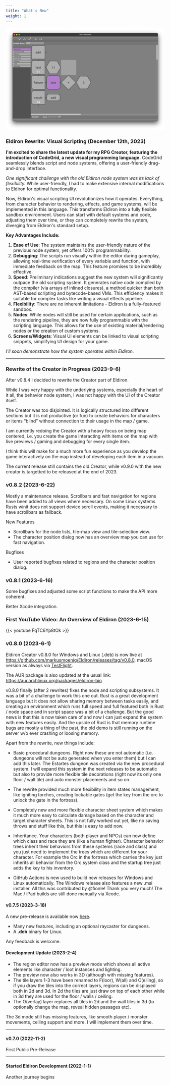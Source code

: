 ```yaml
---
title: "What's New"
weight: 1
---
```


![CodeGrid](./codegrid1.png?classes=left)

### Eldiron Rewrite: Visual Scripting (December 12th, 2023)

**I'm excited to share the latest update for my RPG Creator, featuring the introduction of CodeGrid, a new visual programming language.** CodeGrid seamlessly blends script and node systems, offering a user-friendly drag-and-drop interface.

*One significant challenge with the old Eldiron node system was its lack of flexibility.* While user-friendly, I had to make extensive internal modifications to Eldiron for optimal functionality.

Now, Eldiron's visual scripting UI revolutionizes how it operates. Everything, from character behavior to rendering, effects, and game systems, will be implemented in this language. This transforms Eldiron into a fully flexible sandbox environment. Users can start with default systems and code, adjusting them over time, or they can completely rewrite the system, diverging from Eldiron's standard setup.

**Key Advantages Include:**

1. **Ease of Use**: The system maintains the user-friendly nature of the previous node system, yet offers 100% programmability.
2. **Debugging**: The scripts run visually within the editor during gameplay, allowing real-time verification of every variable and function, with immediate feedback on the map. This feature promises to be incredibly effective.
3. **Speed**: Preliminary indications suggest the new system will significantly outpace the old scripting system. It generates native code compiled by the compiler (via arrays of inlined closures), a method quicker than both AST-based scripting and bytecode-based VMs. This efficiency makes it suitable for complex tasks like writing a visual effects pipeline.
4. **Flexibility**: There are no inherent limitations - Eldiron is a fully-featured sandbox.
5. **Nodes**: While nodes will still be used for certain applications, such as the rendering pipeline, they are now fully programmable with the scripting language. This allows for the use of existing material/rendering nodes or the creation of custom systems.
6. **Screens/Widgets**: Visual UI elements can be linked to visual scripting snippets, simplifying UI design for your game.

*I'll soon demonstrate how the system operates within Eldiron.*

---

### Rewrite of the Creator in Progress (2023-9-6)

After v0.8.4 I decided to rewrite the Creator part of Eldiron.

While I was very happy with the underlying systems, especially the heart of it all, the behavior node system, I was not happy with the UI of the Creator itself.

The Creator was too disjointed. It is logically structured into different sections but it is not productive (or fun) to create behaviors for characters or items “blind” without connection to their usage in the map / game.

I am currently redoing the Creator with a heavy focus on being map centered, i.e. you create the game interacting with items on the map with live previews / gaming and debugging for every single item.

I think this will make for a much more fun experience as you develop the game interactively on the map instead of developing each item in a vacuum.

The current release still contains the old Creator, while v0.9.0 with the new creator is targetted to be released at the end of 2023.

### v0.8.2 (2023-6-22)

Mostly a maintenance release. Scrollbars and fast navigation for regions have been added to all views where necessary. On some Linux systems Rusts winit does not support device scroll events, making it necessary to have scrollbars as fallback.

New Features

* Scrollbars for the node lists, tile-map view and tile-selection view.
* The character position dialog now has an overview map you can use for fast navigation.

Bugfixes

* User reported bugfixes related to regions and the character position dialog.

### v0.8.1 (2023-6-16)

Some bugfixes and adjusted some script functions to make the API more coherent.

Better Xcode integration.

### First YouTube Video: An Overview of Eldiron (2023-6-15)

{{< youtube FqTC6Yp8tOk >}}

### v0.8.0 (2023-6-1)

Eldiron Creator v0.8.0 for Windows and Linux (.deb) is now live at https://github.com/markusmoenig/Eldiron/releases/tag/v0.8.0. macOS version as always via [TestFlight](https://testflight.apple.com/join/50oZ5yds).

The AUR package is also updated at the usual link: https://aur.archlinux.org/packages/eldiron-bin

v0.8.0 finally (after 2 rewrites) fixes the node and scripting subsystems. It was a bit of a challenge to work this one out. Rust is a great development language but it does not allow sharing memory between tasks easily, and creating an environment which runs full speed and full featured both in Rust / node space and in script space was a bit of a challenge. But the good news is that this is now taken care of and now I can just expand the system with new features easily. And the upside of Rust is that memory runtime bugs are mostly a thing of the past, the old demo is still running on the server w/o ever crashing or loosing memory.

Apart from the rewrite, new things include:

* Basic procedural dungeons. Right now these are not automatic (i.e. dungeons will not be auto generated when you enter them) but I can add this later. The Estartes dungeon was created via the new procedural system. I will expand this system in the next releases to be automatic but also to provide more flexible tile decorations (right now its only one floor / wall tile) and auto monster placements and so on.

* The rewrite provided much more flexibility in item states management, like igniting torches, creating lockable gates (get the key from the orc to unlock the gate in the fortress).

* Completely new and more flexible character sheet system which makes it much more easy to calculate damage based on the character and target character sheets. This is not fully worked out yet, like no saving throws and stuff like this, but this is easy to add now.

* Inheritance. Your characters (both player and NPCs) can now define which class and race they are (like a human fighter). Character behavior trees inherit their behaviors from these systems (race and class) and you just need to implement the trees which are different for your character. For example the Orc in the fortress which carries the key just inherits all behavior from the Orc system class and the startup tree just adds the key to his inventory.

* GitHub Actions is new used to  build new releases for Windows and Linux automatically. The Windows release also features a new .msi installer. All this was contributed by @fionle! Thank you very much! The Mac / iPad builds are still done manually via Xcode.

#### v0.7.5 (2023-3-18)

A new pre-release is available now [here](https://github.com/markusmoenig/Eldiron/releases/tag/v0.7.5).

* Many new features, including an optional raycaster for dungeons.
* A **.deb** binary for Linux.

Any feedback is welcome.

#### Development Update (2023-2-4)

* The region editor now has a preview mode which shows all active elements like character / loot instances and lighting.
* The preview now also works in 3D (although with missing features).
* The tile layers 1-3 have been renamed to F(loor), W(all) and C(eiling), so if you draw the tiles into the correct layers, regions can be displayed both in 2d and 3d. In 2d the tiles are just draw on top of each other while in 3d they are used for the floor / walls / ceiling.
* The O(verlay) layer replaces all tiles in 2d and the wall tiles in 3d (to optionally change the map, reveal hidden passages etc).

The 3d mode still has missing features, like smooth player / monster movements, ceiling support and more. I will implement them over time.

---

#### v0.7.0 (2022-11-2)

First Public Pre-Release

---

#### Started Eldiron Development (2022-1-1)

Another journey begins